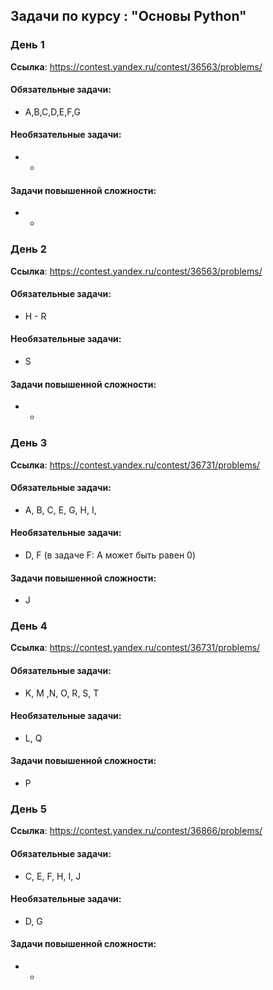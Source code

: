 ## Задачи по курсу : "Основы Python"

### День 1
**Ссылка**: https://contest.yandex.ru/contest/36563/problems/

#### Обязательные задачи:
* A,B,C,D,E,F,G

#### Необязательные задачи:
* -

#### Задачи повышенной сложности:
* -

### День 2
**Ссылка**: https://contest.yandex.ru/contest/36563/problems/

#### Обязательные задачи:
* H - R

#### Необязательные задачи:
* S

#### Задачи повышенной сложности:
* -

### День 3
**Ссылка**: https://contest.yandex.ru/contest/36731/problems/

#### Обязательные задачи:
* A, B, C, E, G, H, I, 

#### Необязательные задачи:
* D, F (в задаче F: A может быть равен 0)

#### Задачи повышенной сложности:
* J

### День 4
**Ссылка**: https://contest.yandex.ru/contest/36731/problems/

#### Обязательные задачи:
* K,  M ,N, O, R, S, T

#### Необязательные задачи:
* L, Q

#### Задачи повышенной сложности:
* P

### День 5
**Ссылка**: https://contest.yandex.ru/contest/36866/problems/

#### Обязательные задачи:
* C, E, F, H, I, J

#### Необязательные задачи:
* D, G
#### Задачи повышенной сложности:
* -
